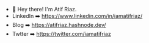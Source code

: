 - 👋 Hey there! I'm Atif Riaz.
- LinkedIn ➡️ https://www.linkedin.com/in/iamatifriaz/
- Blog ➡️ https://atifriaz.hashnode.dev/
- Twtter ➡️ https://twitter.com/iamatifriaz


<!---
itsatifriaz/itsatifriaz is a ✨ special ✨ repository because its `README.md` (this file) appears on your GitHub profile.
You can click the Preview link to take a look at your changes.
--->
